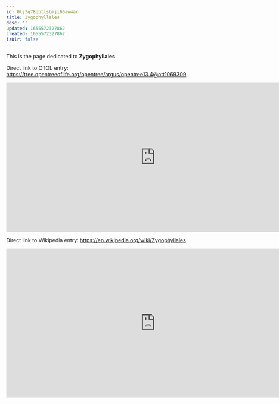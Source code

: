 ```yaml
---
id: 0lj3q78qbtlsbmji66aw4ar
title: Zygophyllales
desc: ''
updated: 1655572327862
created: 1655572327862
isDir: false
---
```

This is the page dedicated to **Zygophyllales**


Direct link to OTOL entry: https://tree.opentreeoflife.org/opentree/argus/opentree13.4@ott1069309



<html>
    <body>
    <iframe src="https://tree.opentreeoflife.org/opentree/argus/opentree13.4@ott1069309"
    width="800" height="400" frameborder="0" allowfullscreen> </iframe>
    </body>
</html>
    


Direct link to Wikipedia entry: https://en.wikipedia.org/wiki/Zygophyllales



<html>
    <body>
    <iframe src="https://en.wikipedia.org/wiki/Zygophyllales"
    width="800" height="400" frameborder="0" allowfullscreen> </iframe>
    </body>
</html>
    
